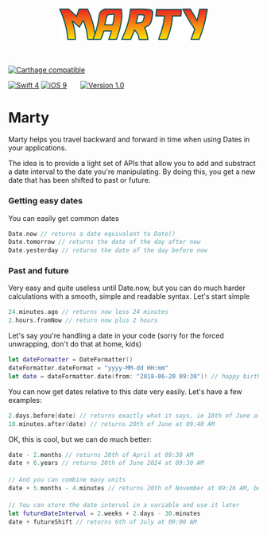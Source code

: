 <h3 align="center"><img src="marty_logo.png" width=300></h3>
<br>

[![Carthage compatible](https://img.shields.io/badge/Carthage-compatible-green.svg?style=flat)](https://github.com/Carthage/Carthage)
<!--[![Cocoapods compatible](https://img.shields.io/badge/Cocoapods-compatible-green.svg?style=flat)](https://github.com/CocoaPods/CocoaPods)-->

[![Swift 4](https://img.shields.io/badge/Swift-4.1-blue.svg?style=flat)](https://developer.apple.com/library/content/documentation/Swift/Conceptual/Swift_Programming_Language/GuidedTour.html)
[![iOS 9](https://img.shields.io/badge/iOS->=9.0-blue.svg?style=flat)](https://en.wikipedia.org/wiki/IOS_9)
&nbsp;&nbsp;&nbsp;&nbsp;&nbsp;&nbsp;[![Version 1.0](https://img.shields.io/badge/release-1.0-ff69b4.svg?style=flat)]()

# Marty
Marty helps you travel backward and forward in time when using Dates in your applications.

The idea is to provide a light set of APIs that allow you to add and substract a date interval to the date you're manipulating.
By doing this, you get a new date that has been shifted to past or future.

### Getting easy dates
You can easily get common dates

```Swift
Date.now // returns a date equivalent to Date()
Date.tomorrow // returns the date of the day after now
Date.yesterday // returns the date of the day before now
```

### Past and future
Very easy and quite useless until Date.now, but you can do much harder calculations with a smooth, simple and readable syntax.
Let's start simple
```Swift
24.minutes.ago // returns now less 24 minutes
2.hours.fromNow // return now plus 2 hours
```

Let's say you're handling a date in your code (sorry for the forced unwrapping, don't do that at home, kids)

```Swift
let dateFormatter = DateFormatter()
dateFormatter.dateFormat = "yyyy-MM-dd HH:mm"
let date = dateFormatter.date(from: "2018-06-20 09:30")! // happy birthday to me :)
```

You can now get dates relative to this date very easily. Let's have a few examples:

```Swift
2.days.before(date) // returns exactly what it says, ie 18th of June at 09:30 AM
10.minutes.after(date) // returns 20th of June at 09:40 AM
```

OK, this is cool, but we can do much better:

```Swift
date - 2.months // returns 20th of April at 09:30 AM
date + 6.years // returns 20th of June 2024 at 09:30 AM

// And you can combine many units
date + 5.months - 4.minutes // returns 20th of November at 09:26 AM, believe me or do the maths ;)

// You can store the date interval in a variable and use it later
let futureDateInterval = 2.weeks + 2.days - 30.minutes
date + futureShift // returns 6th of July at 09:00 AM
```

<!--### 🔗 Segues are cool but... 🤔
Segues are **very good tools** to represent visual connections between View controllers. But they have few drawbacks:
* Segue names are **Strings**. Crashes may occur when using a Segue which name is not well configured in the storyboard
* In huge apps, many screens can be accessed different ways and from multiple view controllers. Each connection is a new Segue in storyboards. This may cause the **octopus effect 🐙**, with eye-unreadable links between screens
* Listing all ins and outs of a specific view controller may be a very difficult task to achieve, as many different Segue names may go to the same view controller
* Sending parameters to the destination UIViewController usually needs to implement prepareForSegue:sender: and switch between all the different segues. Transitioning to a view controller **requires code in multiple places** (performSegue(withIdentifier:sender:) and prepareForSegue:sender:)

### ⌨️ UIViewController programmatic instantiation is cool but... 🤔
Any time you want to push or present a view controller, you have to repeat a few lines of code (that I personnaly never remember). Every time you do this, you have to **check the storyboard name and storyboard ID** of the UIViewController.
The code is a bit different, and it's hard to search in XCode.

# Using Navigable
### 🤖 Compatibility
* Navigable works on platform 9.0+
* This version is Swift4 compatible

### 📱 Example
* Your app contains 2 UIViewControllers: FirstViewController and SecondViewController
* Both UIViewControllers are designed in a storyboard
* FirstViewController contains a button, that leads to SecondViewController. SecondViewController displays the number of taps on the button
* FirstViewController is the delegate of SecondViewController

### 🛠 Implementation
Add an extension to SecondViewController that implements the Navigable protocol. Navigable defines the input parameters of the destination view controller and a configure(with:) function to call before pushing the controller.

⚠️ In the basic use case, the storyboard ID of the UIViewController must be equal to its class name and the storyboard is considered to be the Main.storyboard. If your use case is different, read further

```Swift
extension SecondViewController: Navigable {
    struct Params: NavigationParameters {
        var numberOfTaps: Int = 0
        var delegate: SecondViewControllerDelegate? = nil
    }

    func configure(with params: SecondViewController.Params) {
        self.numberOfTaps = params.numberOfTaps
        self.delegate = params.delegate
    }
}
```

### ➡️ Push
To push SecondViewController, call the go(to:with:) function
```Swift
@IBAction func buttonTapped(_ sender: Any) {
  numberOfTaps += 1 // count the number of taps
  go(to: SecondViewController.self, with: SecondViewController.Params(numberOfTaps: numberOfTaps, delegate: self))
}
```

### ⬆️ Modal
To present SecondViewController modally:
```Swift
@IBAction func buttonTapped(_ sender: Any) {
  numberOfTaps += 1 // count the number of taps
  go(to: SecondViewController.self, with: SecondViewController.Params(numberOfTaps: numberOfTaps, delegate: self), transitionType: TransitionType.defaultModal) // presents coverVertical/fullScreen
}
```
ℹ️ You don't need to design a UINavigationController in the storyboard to present the SecondViewController. The framework instantiates one for you when SecondViewController gets presented

### ⬅️ Pop/Dismiss
Whatever the way you displayed SecondViewController (push/present), going back to FirstViewController is coded the same way
```Swift
goBack()
```

# 👍 Benefits
* Only one function to push/present a UIViewController
* Only one function to get back to previous UIViewController
* Input parameters definition is placed in the corresponding UIViewController
* Injection of wrong parameters type is a compilation error. You cannot miss a parameter or send the wrong one
* Searching ins and outs of a specific UIViewController is easily made by searching "go(to:)" in the project

# 🎛 Customization ?
#### My UIViewController has a custom storyboard ID
Add a static read-only variable named "identifier" to the UIViewController (in the Navigable extension is more readable)
```Swift
extension SecondViewController: Navigable {
  static var identifier: String {
    return "MyCustomIdentifier" // as declared in the storyboard, may be a constant
  }
}
```

#### My UIViewController is not in the Main.storyboard
The framework considers that the UIViewControllers are in the "Main" storyboard. If your controller is in another storyboard (which looks like a good idea if your app has lots of features), just specify the name of the storyboard as a static read-only variable (named "storyboardIdentifier")
```Swift
extension SecondViewController: Navigable {
  static var storyboardIdentifier: String {
    return "MyOtherStoryboardName" // the exact name of the storyboard, may be a constant
  }
}
```

#### I want to customize the transition
The go(to:) has more parameters with default values.
* animated: determines if the transition is animated
* completion: determines the block that will be called after the transition

The framework provides a TransitionConfiguration enum that enables you to specify the UIModalTransitionStyle and UIModalPresentationStyle for modal transitions.
Just pass the custom TransitionConfiguration to the go(to:) function.

#### I *really* want to customize the transition
You can set an object to the TransitionConfiguration transition attribute to make real custom transitions.
This object must implement the Transition protocol, which contains:
* transitionDuration(using:): returns the duration of the transition (see UIViewControllerAnimatedTransitioning)
* animateTransition(using:): the transition code (see UIViewControllerAnimatedTransitioning)
* willShow(): what to do before the go(to:) transition
* willDismiss(): what to do before the goBack() transition

Below is an example:
```Swift
class MyTransition: NSObject, Transition {
    private let duration = 1.0 // used to determine the duration of the transition
    private var presenting = true // used to determine if transition is presenting or dismissing the controller

    func transitionDuration(using transitionContext: UIViewControllerContextTransitioning?) -> TimeInterval {
        return duration
    }

    func animateTransition(using transitionContext: UIViewControllerContextTransitioning) {
      // insert the transition code
      // considering the presenting Bool
      if presenting {

      } else {

      }
    }

    func willShow() {
        presenting = true
    }

    func willDismiss() {
        presenting = false
    }
}
```

# ⚙️ Installation
## Carthage
To install, simply add the following lines to your Cartfile :
```ruby
github "Tubalcaan/Navigable" ~> 1.2
```
## Cocoapods
To install, simply add the following lines to your Podfile :
```ruby
pod 'Navigable', :git => 'https://github.com/Tubalcaan/Navigable.git', :tag => '1.2'
```
-->

